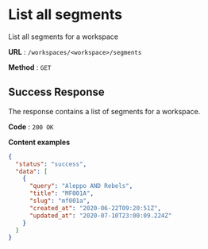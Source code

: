 # List all segments

List all segments for a workspace

**URL** : `/workspaces/<workspace>/segments`

**Method** : `GET`

## Success Response

The response contains a list of segments for a workspace.

**Code** : `200 OK`

**Content examples**

```json
{
  "status": "success",
  "data": [
    {
      "query": "Aleppo AND Rebels",
      "title": "MF001A",
      "slug": "mf001a",
      "created_at": "2020-06-22T09:20:51Z",
      "updated_at": "2020-07-10T23:00:09.224Z"
    }
  ]
}
```


